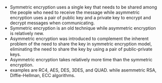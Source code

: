 -   Symmetric encryption uses a single key that needs to be shared among the people who need to receive the message while asymmetric encryption uses a pair of public key and a private key to encrypt and decrypt messages when communicating.
-   Symmetric encryption is an old technique while asymmetric encryption is relatively new.
-   Asymmetric encryption was introduced to complement the inherent problem of the need to share the key in symmetric encryption model, eliminating the need to share the key by using a pair of public-private keys.
-   Asymmetric encryption takes relatively more time than the symmetric encryption.
-   examples are RC4, AES, DES, 3DES, and QUAD. while asemmetric RSA, Diffie-Hellman, ECC algorithms.